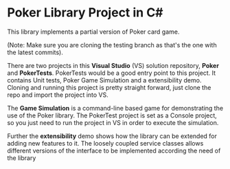 
Poker Library Project in C#
===========================

This library implements a partial version of Poker card game.

(Note: Make sure you are cloning the testing branch as that's the one with the latest commits).

There are two projects in this **Visual Studio** (VS) solution repository, **Poker** and **PokerTests**. PokerTests would be a good entry point to this project. It contains Unit tests, Poker Game Simulation and a extensibility demo. Cloning and running this project is pretty straight forward, just clone the repo and import the project into VS.

The **Game Simulation** is a command-line based game for demonstrating the use of the Poker library. The PokerTest project is set as a Console project, so you just need to run the project in VS in order to execute the simulation.

Further the **extensibility** demo shows how the library can be extended for adding new features to it. The loosely coupled service classes allows different versions of the interface to be implemented according the need of the library
